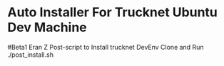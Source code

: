 # Auto Installer For Trucknet Ubuntu Dev Machine
#Beta1 Eran Z
Post-script to Install trucknet DevEnv
Clone and Run <br>
./post_install.sh

